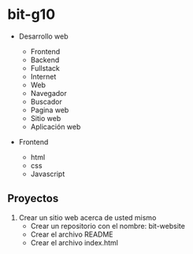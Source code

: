 # bit-g10
* Desarrollo web 
    - Frontend
    - Backend
    - Fullstack
    - Internet 
    - Web
    - Navegador
    - Buscador
    - Pagina web
    - Sitio web
    - Aplicación web

* Frontend
    - html
    - css
    - Javascript

## Proyectos
1. Crear un sitio web acerca de usted mismo
    - Crear un repositorio con el nombre: bit-website
    - Crear el archivo README
    - Crear el archivo index.html
    